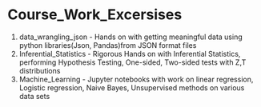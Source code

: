 # Course_Work_Excersises

1.  data_wrangling_json - Hands on with getting meaningful data using python libraries(Json, Pandas)from JSON format files
2.  Inferential_Statistics - Rigorous Hands on with Inferential Statistics, performing Hypothesis Testing, One-sided, Two-sided tests with Z,T distributions
3.  Machine_Learning - Jupyter notebooks with work on linear regression, Logistic regression, Naive Bayes, Unsupervised methods on various data sets

